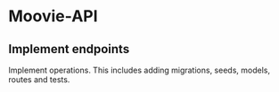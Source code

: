 # Moovie-API
## Implement endpoints

Implement operations. This includes adding migrations, seeds, models, routes and tests.

